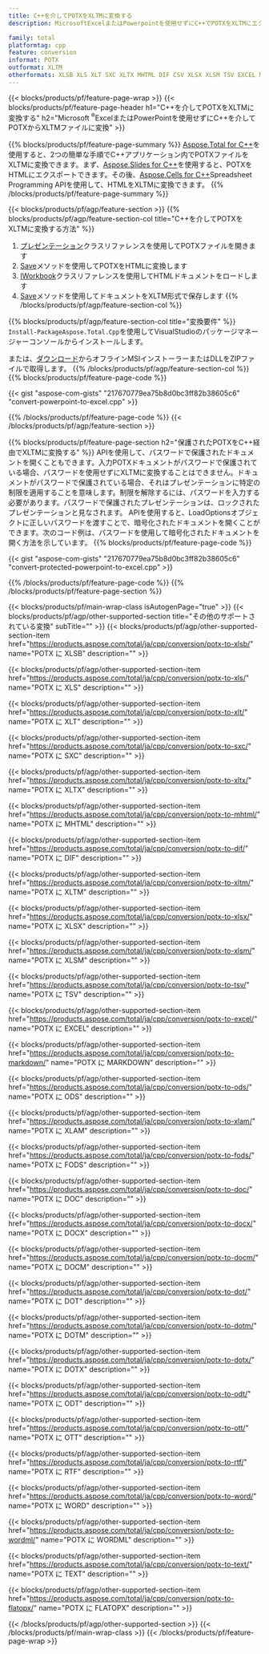 ```yaml
---
title: C++を介してPOTXをXLTMに変換する
description: MicrosoftExcelまたはPowerpointを使用せずにC++でPOTXをXLTMにエクスポートする

family: total
platformtag: cpp
feature: conversion
informat: POTX
outformat: XLTM
otherformats: XLSB XLS XLT SXC XLTX MHTML DIF CSV XLSX XLSM TSV EXCEL MARKDOWN ODS XLAM FODS DOC DOCX DOCM DOT DOTM DOTX ODT OTT RTF WORD WORDML TEXT FLATOPX
---
```

{{< blocks/products/pf/feature-page-wrap >}}
{{< blocks/products/pf/feature-page-header h1="C++を介してPOTXをXLTMに変換する" h2="Microsoft <sup>&reg;</sup>ExcelまたはPowerPointを使用せずにC++を介してPOTXからXLTMファイルに変換" >}}

{{% blocks/products/pf/feature-page-summary %}}
[Aspose.Total for C++](https://products.aspose.com/total/cpp/)を使用すると、2つの簡単な手順でC++アプリケーション内でPOTXファイルをXLTMに変換できます。まず、[Aspose.Slides for C++](https://products.aspose.com/slides/cpp/)を使用すると、POTXをHTMLにエクスポートできます。その後、[Aspose.Cells for C++](https://products.aspose.com/cells/cpp/)Spreadsheet Programming APIを使用して、HTMLをXLTMに変換できます。 
{{% /blocks/products/pf/feature-page-summary  %}}

{{< blocks/products/pf/agp/feature-section >}}
{{% blocks/products/pf/agp/feature-section-col title="C++を介してPOTXをXLTMに変換する方法" %}}
1. [プレゼンテーション](https://reference.aspose.com/slides/cpp/class/aspose.slides.presentation)クラスリファレンスを使用してPOTXファイルを開きます
2. [Save](https://reference.aspose.com/slides/cpp/class/aspose.slides.presentation#a06fe2a156063c8c3e5ada2713bb697ba)メソッドを使用してPOTXをHTMLに変換します
3. [IWorkbook](https://reference.aspose.com/cells/cpp/class/aspose.cells.i_workbook)クラスリファレンスを使用してHTMLドキュメントをロードします
4. [Save](https://reference.aspose.com/cells/cpp/class/aspose.cells.i_workbook#a5dc7de23f7ceba76a05dc1d49f51502e)メソッドを使用してドキュメントをXLTM形式で保存します
{{% /blocks/products/pf/agp/feature-section-col %}}

{{% blocks/products/pf/agp/feature-section-col title="変換要件" %}}
```Install-PackageAspose.Total.Cpp```を使用してVisualStudioのパッケージマネージャーコンソールからインストールします。

または、[ダウンロード](https://releases.aspose.com/total/cpp)からオフラインMSIインストーラーまたはDLLをZIPファイルで取得します。
{{% /blocks/products/pf/agp/feature-section-col %}}
{{% blocks/products/pf/feature-page-code %}}

{{< gist "aspose-com-gists" "217670779ea75b8d0bc3ff82b38605c6" "convert-powerpoint-to-excel.cpp" >}}



{{% /blocks/products/pf/feature-page-code %}}
{{< /blocks/products/pf/agp/feature-section >}}

{{% blocks/products/pf/feature-page-section  h2="保護されたPOTXをC++経由でXLTMに変換する" %}}
APIを使用して、パスワードで保護されたドキュメントを開くこともできます。入力POTXドキュメントがパスワードで保護されている場合、パスワードを使用せずにXLTMに変換することはできません。ドキュメントがパスワードで保護されている場合、それはプレゼンテーションに特定の制限を適用することを意味します。制限を解除するには、パスワードを入力する必要があります。パスワードで保護されたプレゼンテーションは、ロックされたプレゼンテーションと見なされます。 APIを使用すると、LoadOptionsオブジェクトに正しいパスワードを渡すことで、暗号化されたドキュメントを開くことができます。次のコード例は、パスワードを使用して暗号化されたドキュメントを開く方法を示しています。
{{% blocks/products/pf/feature-page-code %}}

{{< gist "aspose-com-gists" "217670779ea75b8d0bc3ff82b38605c6" "convert-protected-powerpoint-to-excel.cpp" >}}

{{% /blocks/products/pf/feature-page-code  %}}
{{% /blocks/products/pf/feature-page-section %}}

{{< blocks/products/pf/main-wrap-class isAutogenPage="true" >}}
{{< blocks/products/pf/agp/other-supported-section title="その他のサポートされている変換" subTitle="" >}}
{{< blocks/products/pf/agp/other-supported-section-item href="https://products.aspose.com/total/ja/cpp/conversion/potx-to-xlsb/" name="POTX に XLSB" description="" >}}

{{< blocks/products/pf/agp/other-supported-section-item href="https://products.aspose.com/total/ja/cpp/conversion/potx-to-xls/" name="POTX に XLS" description="" >}}

{{< blocks/products/pf/agp/other-supported-section-item href="https://products.aspose.com/total/ja/cpp/conversion/potx-to-xlt/" name="POTX に XLT" description="" >}}

{{< blocks/products/pf/agp/other-supported-section-item href="https://products.aspose.com/total/ja/cpp/conversion/potx-to-sxc/" name="POTX に SXC" description="" >}}

{{< blocks/products/pf/agp/other-supported-section-item href="https://products.aspose.com/total/ja/cpp/conversion/potx-to-xltx/" name="POTX に XLTX" description="" >}}

{{< blocks/products/pf/agp/other-supported-section-item href="https://products.aspose.com/total/ja/cpp/conversion/potx-to-mhtml/" name="POTX に MHTML" description="" >}}

{{< blocks/products/pf/agp/other-supported-section-item href="https://products.aspose.com/total/ja/cpp/conversion/potx-to-dif/" name="POTX に DIF" description="" >}}

{{< blocks/products/pf/agp/other-supported-section-item href="https://products.aspose.com/total/ja/cpp/conversion/potx-to-xltm/" name="POTX に XLTM" description="" >}}

{{< blocks/products/pf/agp/other-supported-section-item href="https://products.aspose.com/total/ja/cpp/conversion/potx-to-xlsx/" name="POTX に XLSX" description="" >}}

{{< blocks/products/pf/agp/other-supported-section-item href="https://products.aspose.com/total/ja/cpp/conversion/potx-to-xlsm/" name="POTX に XLSM" description="" >}}

{{< blocks/products/pf/agp/other-supported-section-item href="https://products.aspose.com/total/ja/cpp/conversion/potx-to-tsv/" name="POTX に TSV" description="" >}}

{{< blocks/products/pf/agp/other-supported-section-item href="https://products.aspose.com/total/ja/cpp/conversion/potx-to-excel/" name="POTX に EXCEL" description="" >}}

{{< blocks/products/pf/agp/other-supported-section-item href="https://products.aspose.com/total/ja/cpp/conversion/potx-to-markdown/" name="POTX に MARKDOWN" description="" >}}

{{< blocks/products/pf/agp/other-supported-section-item href="https://products.aspose.com/total/ja/cpp/conversion/potx-to-ods/" name="POTX に ODS" description="" >}}

{{< blocks/products/pf/agp/other-supported-section-item href="https://products.aspose.com/total/ja/cpp/conversion/potx-to-xlam/" name="POTX に XLAM" description="" >}}

{{< blocks/products/pf/agp/other-supported-section-item href="https://products.aspose.com/total/ja/cpp/conversion/potx-to-fods/" name="POTX に FODS" description="" >}}

{{< blocks/products/pf/agp/other-supported-section-item href="https://products.aspose.com/total/ja/cpp/conversion/potx-to-doc/" name="POTX に DOC" description="" >}}

{{< blocks/products/pf/agp/other-supported-section-item href="https://products.aspose.com/total/ja/cpp/conversion/potx-to-docx/" name="POTX に DOCX" description="" >}}

{{< blocks/products/pf/agp/other-supported-section-item href="https://products.aspose.com/total/ja/cpp/conversion/potx-to-docm/" name="POTX に DOCM" description="" >}}

{{< blocks/products/pf/agp/other-supported-section-item href="https://products.aspose.com/total/ja/cpp/conversion/potx-to-dot/" name="POTX に DOT" description="" >}}

{{< blocks/products/pf/agp/other-supported-section-item href="https://products.aspose.com/total/ja/cpp/conversion/potx-to-dotm/" name="POTX に DOTM" description="" >}}

{{< blocks/products/pf/agp/other-supported-section-item href="https://products.aspose.com/total/ja/cpp/conversion/potx-to-dotx/" name="POTX に DOTX" description="" >}}

{{< blocks/products/pf/agp/other-supported-section-item href="https://products.aspose.com/total/ja/cpp/conversion/potx-to-odt/" name="POTX に ODT" description="" >}}

{{< blocks/products/pf/agp/other-supported-section-item href="https://products.aspose.com/total/ja/cpp/conversion/potx-to-ott/" name="POTX に OTT" description="" >}}

{{< blocks/products/pf/agp/other-supported-section-item href="https://products.aspose.com/total/ja/cpp/conversion/potx-to-rtf/" name="POTX に RTF" description="" >}}

{{< blocks/products/pf/agp/other-supported-section-item href="https://products.aspose.com/total/ja/cpp/conversion/potx-to-word/" name="POTX に WORD" description="" >}}

{{< blocks/products/pf/agp/other-supported-section-item href="https://products.aspose.com/total/ja/cpp/conversion/potx-to-wordml/" name="POTX に WORDML" description="" >}}

{{< blocks/products/pf/agp/other-supported-section-item href="https://products.aspose.com/total/ja/cpp/conversion/potx-to-text/" name="POTX に TEXT" description="" >}}

{{< blocks/products/pf/agp/other-supported-section-item href="https://products.aspose.com/total/ja/cpp/conversion/potx-to-flatopx/" name="POTX に FLATOPX" description="" >}}


{{< /blocks/products/pf/agp/other-supported-section >}}
{{< /blocks/products/pf/main-wrap-class >}}
{{< /blocks/products/pf/feature-page-wrap >}}